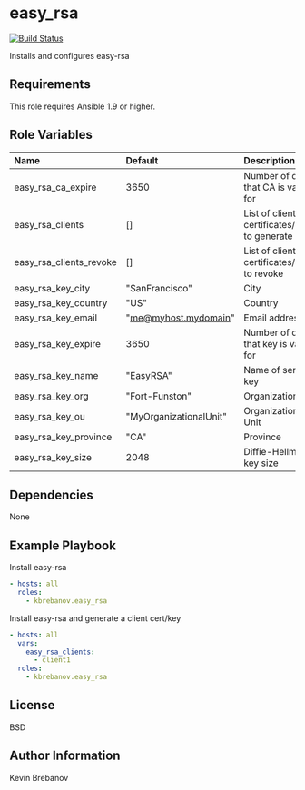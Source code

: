 easy_rsa
========

[![Build Status](https://travis-ci.org/kbrebanov/ansible-easy_rsa.svg?branch=master)](https://travis-ci.org/kbrebanov/ansible-easy_rsa)

Installs and configures easy-rsa

Requirements
------------

This role requires Ansible 1.9 or higher.

Role Variables
--------------

| Name                    | Default                | Description                                  |
|:------------------------|:-----------------------|:---------------------------------------------|
| easy_rsa_ca_expire      | 3650                   | Number of days that CA is valid for          |
| easy_rsa_clients        | []                     | List of client certificates/keys to generate |
| easy_rsa_clients_revoke | []                     | List of client certificates/keys to revoke |
| easy_rsa_key_city       | "SanFrancisco"         | City                                         |
| easy_rsa_key_country    | "US"                   | Country                                      |
| easy_rsa_key_email      | "me@myhost.mydomain"   | Email address                                |
| easy_rsa_key_expire     | 3650                   | Number of days that key is valid for         |
| easy_rsa_key_name       | "EasyRSA"              | Name of server key                           |
| easy_rsa_key_org        | "Fort-Funston"         | Organization                                 |
| easy_rsa_key_ou         | "MyOrganizationalUnit" | Organizational Unit                          |
| easy_rsa_key_province   | "CA"                   | Province                                     |
| easy_rsa_key_size       | 2048                   | Diffie-Hellman key size                      |

Dependencies
------------

None

Example Playbook
----------------

Install easy-rsa
```yaml
- hosts: all
  roles:
    - kbrebanov.easy_rsa
```

Install easy-rsa and generate a client cert/key
```yaml
- hosts: all
  vars:
    easy_rsa_clients:
      - client1
  roles:
    - kbrebanov.easy_rsa
```

License
-------

BSD

Author Information
------------------

Kevin Brebanov
